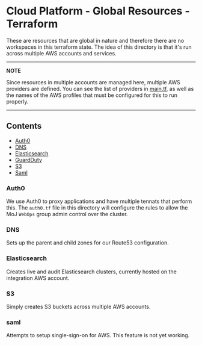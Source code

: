 # Cloud Platform - Global Resources - Terraform

These are resources that are global in nature and therefore there are no workspaces in this terraform state. The idea of this directory is that it's run across multiple AWS accounts and services.

---
**NOTE**

Since resources in multiple accounts are managed here, multiple AWS providers are defined.
You can see the list of providers in [main.tf](main.tf#L10-L29), as well as the names of the AWS profiles that must be configured for this to run properly.

---

## Contents
- [Auth0](#auth0)
- [DNS](#dns)
- [Elasticsearch](#elasticsearch)
- [GuardDuty](https://github.com/ministryofjustice/cloud-platform-infrastructure/blob/master/terraform/global-resources/docs/GuardDutyREADME.md)
- [S3](#s3)
- [Saml](#saml)

### Auth0
We use Auth0 to proxy applications and have multiple tennats that perform this. The `auth0.tf` file in this directory will configure the rules to allow the MoJ `WebOps` group admin control over the cluster. 

### DNS
Sets up the parent and child zones for our Route53 configuration. 

### Elasticsearch
Creates live and audit Elasticsearch clusters, currently hosted on the integration AWS account. 

### S3
Simply creates S3 buckets across multiple AWS accounts. 

### saml
Attempts to setup single-sign-on for AWS. This feature is not yet working. 